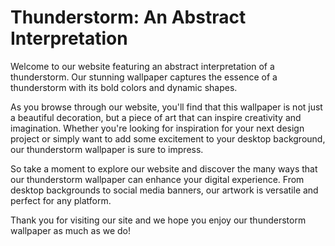 <!--
Write me markdown content of website with wallpaper:

"An abstract interpretation of a thunderstorm"

The header of the page should not be copy of the text but rather a real content of the website which is using this wallpaper.
-->

<!--font:"Open Sans"-->

# Thunderstorm: An Abstract Interpretation

Welcome to our website featuring an abstract interpretation of a thunderstorm. Our stunning wallpaper captures the essence of a thunderstorm with its bold colors and dynamic shapes.

As you browse through our website, you'll find that this wallpaper is not just a beautiful decoration, but a piece of art that can inspire creativity and imagination. Whether you're looking for inspiration for your next design project or simply want to add some excitement to your desktop background, our thunderstorm wallpaper is sure to impress.

So take a moment to explore our website and discover the many ways that our thunderstorm wallpaper can enhance your digital experience. From desktop backgrounds to social media banners, our artwork is versatile and perfect for any platform.

Thank you for visiting our site and we hope you enjoy our thunderstorm wallpaper as much as we do!
